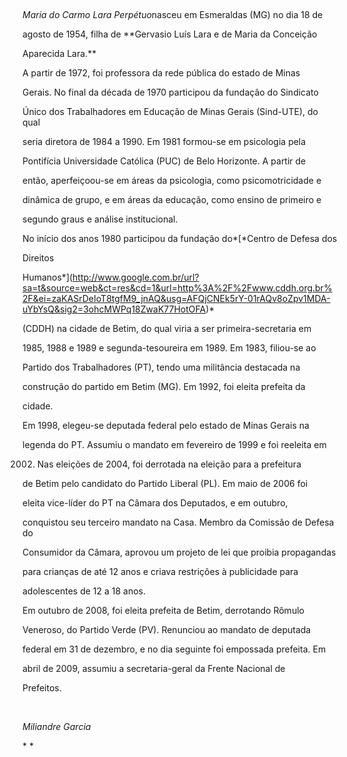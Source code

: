 

 



*Maria do Carmo Lara Perpétuo*nasceu em Esmeraldas (MG) no dia 18 de

agosto de 1954, filha de **Gervasio Luís Lara e de Maria da Conceição

Aparecida Lara.**



A partir de 1972, foi professora da rede pública do estado de Minas

Gerais. No final da década de 1970 participou da fundação do Sindicato

Único dos Trabalhadores em Educação de Minas Gerais (Sind-UTE), do qual

seria diretora de 1984 a 1990. Em 1981 formou-se em psicologia pela

Pontifícia Universidade Católica (PUC) de Belo Horizonte. A partir de

então, aperfeiçoou-se em áreas da psicologia, como psicomotricidade e

dinâmica de grupo, e em áreas da educação, como ensino de primeiro e

segundo graus e análise institucional.



No início dos anos 1980 participou da fundação do*[*Centro de Defesa dos

Direitos

Humanos*](http://www.google.com.br/url?sa=t&source=web&ct=res&cd=1&url=http%3A%2F%2Fwww.cddh.org.br%2F&ei=zaKASrDeIoT8tgfM9_jnAQ&usg=AFQjCNEk5rY-01rAQv8oZpv1MDA-uYbYsQ&sig2=3ohcMWPq18ZwaK77HotOFA)*

(CDDH) na cidade de Betim, do qual viria a ser primeira-secretaria em

1985, 1988 e 1989 e segunda-tesoureira em 1989. Em 1983, filiou-se ao

Partido dos Trabalhadores (PT), tendo uma militância destacada na

construção do partido em Betim (MG). Em 1992, foi eleita prefeita da

cidade.



Em 1998, elegeu-se deputada federal pelo estado de Minas Gerais na

legenda do PT. Assumiu o mandato em fevereiro de 1999 e foi reeleita em

2002. Nas eleições de 2004, foi derrotada na eleição para a prefeitura

de Betim pelo candidato do Partido Liberal (PL). Em maio de 2006 foi

eleita vice-líder do PT na Câmara dos Deputados, e em outubro,

conquistou seu terceiro mandato na Casa. Membro da Comissão de Defesa do

Consumidor da Câmara, aprovou um projeto de lei que proibia propagandas

para crianças de até 12 anos e criava restrições à publicidade para

adolescentes de 12 a 18 anos.



Em outubro de 2008, foi eleita prefeita de Betim, derrotando Rômulo

Veneroso, do Partido Verde (PV). Renunciou ao mandato de deputada

federal em 31 de dezembro, e no dia seguinte foi empossada prefeita. Em

abril de 2009, assumiu a secretaria-geral da Frente Nacional de

Prefeitos.



 



*Miliandre Garcia*



* *



